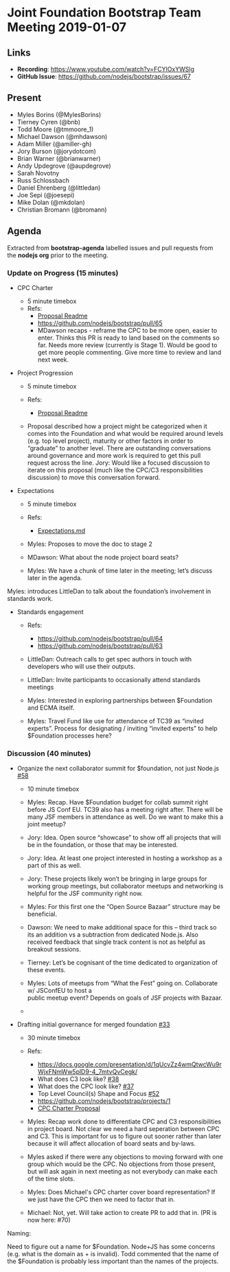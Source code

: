 # Joint Foundation Bootstrap Team Meeting 2019-01-07
## Links

* **Recording**: https://www.youtube.com/watch?v=FCYlOxYWSlg
* **GitHub Issue**: https://github.com/nodejs/bootstrap/issues/67

## Present

- Myles Borins (@MylesBorins)
- Tierney Cyren (@bnb)
- Todd Moore (@tmmoore_1)
- Michael Dawson (@mhdawson)
- Adam Miller (@amiller-gh)
- Jory Burson (@jorydotcom)
- Brian Warner (@brianwarner)
- Andy Updegrove (@aupdegrove)
- Sarah Novotny 
- Russ Schlossbach
- Daniel Ehrenberg (@littledan)
- Joe Sepi (@joesepi)
- Mike Dolan (@mkdolan)
- Christian Bromann (@bromann)

## Agenda

Extracted from **bootstrap-agenda** labelled issues and pull requests from the **nodejs org** prior to the meeting.

### Update on Progress (15 minutes)

* CPC Charter
  - 5 minute timebox
  - Refs:
    - [Proposal Readme](https://github.com/nodejs/bootstrap/blob/master/proposals/mdawson-cpc-charter/README.md)
    - https://github.com/nodejs/bootstrap/pull/65
    - MDawson recaps - reframe the CPC to be more open, easier to enter. 
      Thinks this PR is ready to land based on the comments so far. Needs more
      review (currently is Stage 1). Would be good to get more people commenting.
      Give more time to review and land next week.


* Project Progression
  - 5 minute timebox
  - Refs:
    - [Proposal Readme](https://github.com/nodejs/bootstrap/blob/master/proposals/jorydotcom-PROJECT_PROGRESSION/README.md)

  - Proposal described how a project might be categorized when it comes into the Foundation
    and what would be required around levels (e.g. top level project), maturity or other factors in
    order to “graduate” to another level. There are outstanding conversations around governance
    and more work is required to get this pull request across the line. Jory: Would like a focused
    discussion to iterate on this proposal (much like the CPC/C3 responsibilities discussion) to
    move this conversation forward.

* Expectations
  - 5 minute timebox
  - Refs:
    - [Expectations.md](https://github.com/nodejs/bootstrap/blob/master/proposals/hackygolucky-EXPECTATIONS/EXPECTATIONS.md)

  - Myles: Proposes to move the doc to stage 2
  - MDawson: What about the node project board seats?
  - Myles: We have a chunk of time later in the meeting; let’s discuss later in the agenda.

Myles: introduces LittleDan to talk about the foundation’s involvement in standards work. 

* Standards engagement
  - Refs:
    - https://github.com/nodejs/bootstrap/pull/64
    - https://github.com/nodejs/bootstrap/pull/63

  - LittleDan: Outreach calls to get spec authors in touch with developers who will
     use their outputs.
  - LittleDan: Invite participants to occasionally attend standards meetings
  - Myles: Interested in exploring partnerships between $Foundation and ECMA itself.
  - Myles: Travel Fund like use for attendance of TC39 as “invited experts”. Process
    for designating / inviting “invited experts” to help $Foundation processes here?

### Discussion (40 minutes)

* Organize the next collaborator summit for $foundation, not just Node.js  [#58](https://github.com/nodejs/bootstrap/issues/58)
  - 10 minute timebox

  - Myles: Recap. Have $Foundation budget for collab summit right before JS Conf EU.
    TC39 also has a meeting right after. There will be many JSF members in attendance
    as well. Do we want to make this a joint meetup?
  - Jory: Idea. Open source “showcase” to show off all projects that will be in the foundation,
     or those that may be interested. 
  - Jory: Idea. At least one project interested in hosting a workshop as a part of this as well.
  - Jory: These projects likely won’t be bringing in large groups for working group meetings, but
     collaborator meetups and networking is helpful for the JSF community right now.
  - Myles: For this first one the “Open Source Bazaar” structure may be beneficial.
  - Dawson: We need to make additional space for this – third track so its an addition vs a 
    subtraction  from dedicated Node.js. Also received feedback that single track content
    is not as helpful as breakout sessions.
  - Tierney: Let’s be cognisant of the time dedicated to organization of these events.
  - Myles: Lots of meetups from “What the Fest” going on. Collaborate w/ JSConfEU to host a   
    public meetup event? Depends on goals of JSF projects with Bazaar.
  - 

* Drafting initial governance for merged foundation [#33](https://github.com/nodejs/bootstrap/issues/33)
  - 30 minute timebox
  - Refs:
    - https://docs.google.com/presentation/d/1qUcvZz4wmQtwcWu9rWjxFNmWw5plD9-4_7mtvQvCegk/
    - What does C3 look like? [#38](https://github.com/nodejs/bootstrap/issues/38)
    - What does the CPC look like? [#37](https://github.com/nodejs/bootstrap/issues/37)
    - Top Level Council(s) Shape and Focus [#52](https://github.com/nodejs/bootstrap/issues/52)
    - https://github.com/nodejs/bootstrap/projects/1
    - [CPC Charter Proposal](https://github.com/nodejs/bootstrap/blob/master/proposals/mdawson-cpc-charter/README.md)

  - Myles: Recap work done to differentiate CPC and C3 responsibilities in project board. Not
    clear we need a hard seperation between CPC and C3. This is important for us to figure out 
    sooner rather than later because it will affect allocation of board seats and by-laws.
  - Myles asked if there were any objections to moving forward with one group which would be the CPC.
    No objections from those present, but will ask again in next meeting as not everybody can make each
    of the time slots.
  - Myles: Does Michael's CPC charter cover board representation? If we just have the CPC then we need to
    factor that in.
  - Michael: Not, yet. Will take action to create PR to add that in. (PR is now here: #70)

Naming:

Need to figure out a name for $Foundation. Node+JS has some concerns (e.g. what is the domain as + is invalid). Todd commented that the name of the $Foundation is probably less important than the names of the projects. 
